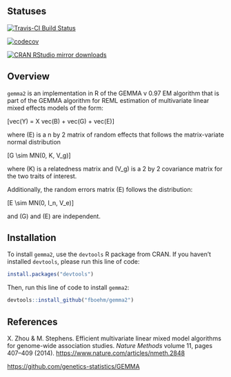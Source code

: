 
## Statuses

[![Travis-CI Build
Status](https://travis-ci.org/fboehm/gemma2.svg?branch=master)](https://travis-ci.org/fboehm/gemma2)

[![codecov](https://codecov.io/gh/fboehm/gemma2/branch/master/graph/badge.svg)](https://codecov.io/gh/fboehm/gemma2)

[![CRAN RStudio mirror
downloads](https://cranlogs.r-pkg.org/badges/grand-total/gemma2?color=blue)](https://r-pkg.org/pkg/gemma2)

<!-- README.md is generated from README.Rmd. Please edit that file -->

## Overview

`gemma2` is an implementation in R of the GEMMA v 0.97 EM algorithm that
is part of the GEMMA algorithm for REML estimation of multivariate
linear mixed effects models of the form:

\[vec(Y) = X vec(B) + vec(G) + vec(E)\]

where \(E\) is a n by 2 matrix of random effects that follows the
matrix-variate normal distribution

\[G \sim MN(0, K, V_g)\]

where \(K\) is a relatedness matrix and \(V_g\) is a 2 by 2 covariance
matrix for the two traits of interest.

Additionally, the random errors matrix \(E\) follows the distribution:

\[E \sim MN(0, I_n, V_e)\]

and \(G\) and \(E\) are independent.

## Installation

To install `gemma2`, use the `devtools` R package from CRAN. If you
haven’t installed `devtools`, please run this line of code:

``` r
install.packages("devtools")
```

Then, run this line of code to install `gemma2`:

``` r
devtools::install_github("fboehm/gemma2")
```

## References

X. Zhou & M. Stephens. Efficient multivariate linear mixed model
algorithms for genome-wide association studies. *Nature Methods* volume
11, pages 407–409 (2014). <https://www.nature.com/articles/nmeth.2848>

<https://github.com/genetics-statistics/GEMMA>
